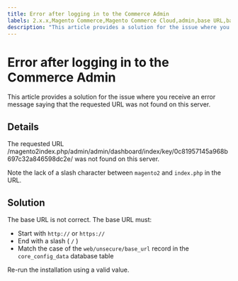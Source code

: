```yaml
---
title: Error after logging in to the Commerce Admin
labels: 2.x.x,Magento Commerce,Magento Commerce Cloud,admin,base URL,base_url,error,how to,slash,Adobe Commerce,cloud infrastructure
description: "This article provides a solution for the issue where you receive an error message saying that the requested URL was not found on this server."
---
```


# Error after logging in to the Commerce Admin

This article provides a solution for the issue where you receive an error message saying that the requested URL was not found on this server.

## Details

The requested URL /magento2index.php/admin/admin/dashboard/index/key/0c81957145a968b697c32a846598dc2e/ was not found on this server.

Note the lack of a slash character between `magento2` and `index.php` in the URL.

## Solution

The base URL is not correct. The base URL must:

* Start with `http://` or `https://`
* End with a slash ( `/` )
* Match the case of the `web/unsecure/base_url` record in the `core_config_data` database table

Re-run the installation using a valid value.
 
